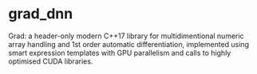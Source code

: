 # grad_dnn
Grad: a header-only modern C++17 library
for multidimentional numeric array handling and 1st order automatic differentiation,
implemented using smart expression templates with GPU parallelism and calls to highly optimised CUDA libraries.
